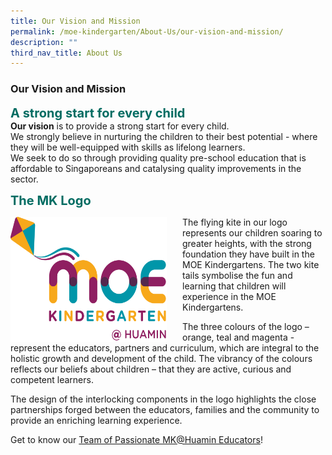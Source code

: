 ```yaml
---
title: Our Vision and Mission
permalink: /moe-kindergarten/About-Us/our-vision-and-mission/
description: ""
third_nav_title: About Us
---
```

### **Our Vision and Mission**

<b style="color:#016C62; font-size:20px;">A strong start for every child</b><br>
<b>Our vision</b> is to provide a strong start for every child. <br>
We strongly believe in nurturing the children to their best potential - where they will be well-equipped with skills as lifelong learners.<br>
We seek to do so through providing quality pre-school education that is affordable to Singaporeans and catalysing quality improvements in the sector.

<b style="color:#016C62; font-size:20px;">The MK Logo</b><br>

<img src="/images/MKHuamin_Pantone.png" alt="MKLogo" style="float:left;margin-right:25px;width:250px;height:200px;">The flying kite in our logo represents our children soaring to greater heights, with the strong foundation they have built in the MOE Kindergartens. The two kite tails symbolise the fun and learning that children will experience in the MOE Kindergartens.

The three colours of the logo – orange, teal and magenta - represent the educators, partners and curriculum, which are integral to the holistic growth and development of the child. The vibrancy of the colours reflects our beliefs about children – that they are active, curious and competent learners.

The design of the interlocking components in the logo highlights the close partnerships forged between the educators, families and the community to provide an enriching learning experience.

Get to know our [Team of Passionate MK@Huamin Educators](https://huaminpri.moe.edu.sg/mk-at-huamin/about-us/our-team)!